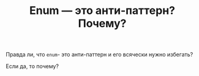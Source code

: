 ﻿---
title: "Enum — это анти-паттерн? Почему?"
se.owner.user_id: 32793
se.owner.display_name: "iluxa1810"
se.owner.link: "https://ru.stackoverflow.com/users/32793/iluxa1810"
se.link: "https://ru.stackoverflow.com/questions/815995/enum-%d1%8d%d1%82%d0%be-%d0%b0%d0%bd%d1%82%d0%b8-%d0%bf%d0%b0%d1%82%d1%82%d0%b5%d1%80%d0%bd-%d0%9f%d0%be%d1%87%d0%b5%d0%bc%d1%83"
se.question_id: 815995
se.post_type: question
se.score: 1
---
<p>Правда ли, что <code>enum</code>- это анти-паттерн и его всячески нужно избегать?</p>

<p>Если да, то почему? </p>
